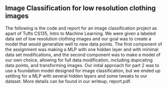 ## Image Classification for low resolution clothing images

The following is the code and report for an image classification project as apart of Tufts CS135, Intro to Machine Learning. We were given a labeled data set of low resolution clothing images and our goal was to create a model that would generalize well to new data points. The first component of the assignment was making a MLP with one hidden layer and with minimal data set modifications, and the second component was to make a model of our own choice, allowing for full data modification, including dupicating data points, and transforming images. Our inital approach for part 2 was to use a foundation model designed for image classification, but we ended up settling for a MLP with several hidden layers and some tweaks to our dataset. More details can be found in our writeup, report.pdf.
